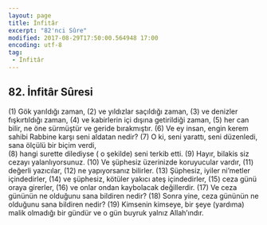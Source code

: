 ```yaml
---
layout: page
title: İnfitâr
excerpt: "82'nci Sûre"
modified: 2017-08-29T17:50:00.564948 17:00
encoding: utf-8
tag: 
 - İnfitâr
---
```


## 82. İnfitâr Sûresi

(1) Gök yarıldığı zaman,
(2) ve yıldızlar saçıldığı zaman, 
(3) ve denizler fışkırtıldığı zaman, 
(4) ve kabirlerin içi dışına getirildiği zaman, 
(5) her can bilir, ne öne sürmüştür ve geride bırakmıştır. 
(6) Ve ey insan, engin kerem sahibi Rabbine karşı seni aldatan nedir?
(7) O ki, seni yarattı, seni düzenledi, sana ölçülü bir biçim verdi,	
(8) hangi surette dilediyse ( o şekilde) seni terkib etti.
(9) Hayır, bilakis siz cezayı yalanlıyorsunuz.
(10) Ve şüphesiz üzerinizde koruyucular vardır,
(11) değerli yazıcılar,
(12) ne yapıyorsanız bilirler.
(13) Şüphesiz, iyiler ni’metler içindedirler,
(14) ve şüphesiz, kötüler yakıcı ateş içindedirler,
(15) ceza günü oraya girerler,
(16) ve onlar ondan kaybolacak değillerdir. 
(17) Ve ceza gününün ne olduğunu sana bildiren nedir?
(18) Sonra yine, ceza gününün ne olduğunu sana bildiren nedir?
(19) Kimsenin kimseye, bir şeye (yardıma) malik olmadığı bir gündür ve  o gün buyruk yalnız Allah’ındır.
